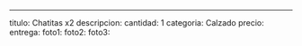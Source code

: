 ---
titulo: Chatitas x2
descripcion: 
cantidad: 1
categoria: Calzado
precio: 
entrega: 
foto1: 
foto2: 
foto3: 
